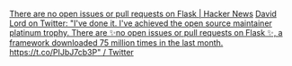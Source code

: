 
[There are no open issues or pull requests on Flask | Hacker News](https://news.ycombinator.com/item?id=31953470)
[David Lord on Twitter: "I've done it. I've achieved the open source maintainer platinum trophy. There are ✨no open issues or pull requests on Flask ✨, a framework downloaded 75 million times in the last month. https://t.co/PIJbJ7cb3P" / Twitter](https://web.archive.org/web/20220701194216/https://twitter.com/davidism/status/1542956488355762176)
